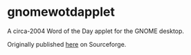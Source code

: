 # gnomewotdapplet

A circa-2004 Word of the Day applet for the GNOME desktop.

Originally published [here](https://sourceforge.net/projects/gnomewotdapplet/) on Sourceforge.
